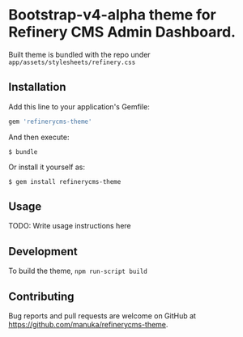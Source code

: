 # Bootstrap-v4-alpha theme for Refinery CMS Admin Dashboard.

Built theme is bundled with the repo under `app/assets/stylesheets/refinery.css`

## Installation

Add this line to your application's Gemfile:

```ruby
gem 'refinerycms-theme'
```

And then execute:

    $ bundle

Or install it yourself as:

    $ gem install refinerycms-theme

## Usage

TODO: Write usage instructions here

## Development

To build the theme, `npm run-script build`

## Contributing

Bug reports and pull requests are welcome on GitHub at https://github.com/manuka/refinerycms-theme.
